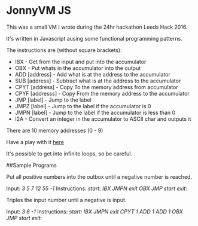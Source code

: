 # JonnyVM JS

This was a small VM I wrote during the 24hr hackathon Leeds Hack 2016.

It's written in Javascript ausing some functional programming patterns.

The instructions are (without square brackets):
+ IBX - Get from the input and put into the accumulator
+ OBX - Put whats in the accumulator into the output
+ ADD [address] - Add what is at the address to the accumulator
+ SUB [address] - Subtract what is at the address to the accumulator
+ CPYT [address] - Copy To the memory address from accumulator
+ CPYF [addresss] - Copy From the memory address to the accumulator
+ JMP [label] - Jump to the label
+ JMPZ [label] - Jump to the label if the accumulator is 0
+ JMPN [label] - Jump to the label if the accumulator is less than 0
+ I2A - Convert an integer in the accumulator to ASCII char and outputs it

There are 10 memory addresses (0 - 9)

Have a play with it [here](https://jonnyblackburn.github.io/LeedsHack2016-2/)

It's possible to get into infinite loops, so be careful.

##Sample Programs

Put all positive numbers into the outbox until a negative number is reached.

Input: *3 5 7 12 55 -1*
Instructions: 
*start:
IBX
JMPN exit
OBX
JMP start
exit:*


Triples the input number until a negative is input.

Input: *3 6 -1*
Instructions:
*start:
IBX
JMPN exit
CPYT 1
ADD 1
ADD 1
OBX
JMP start
exit:*
